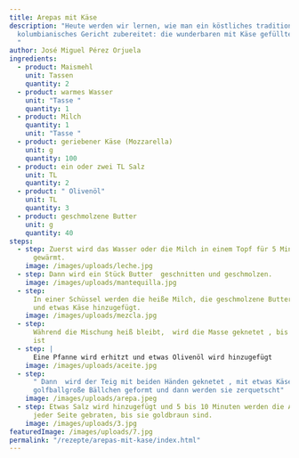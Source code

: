 ```yaml
---
title: Arepas mit Käse
description: "Heute werden wir lernen, wie man ein köstliches traditionelles
  kolumbianisches Gericht zubereitet: die wunderbaren mit Käse gefüllten Arepas
  "
author: José Miguel Pérez Orjuela
ingredients:
  - product: Maismehl
    unit: Tassen
    quantity: 2
  - product: warmes Wasser
    unit: "Tasse "
    quantity: 1
  - product: Milch
    quantity: 1
    unit: "Tasse "
  - product: geriebener Käse (Mozzarella)
    unit: g
    quantity: 100
  - product: ein oder zwei TL Salz
    unit: TL
    quantity: 2
  - product: " Olivenöl"
    unit: TL
    quantity: 3
  - product: geschmolzene Butter
    unit: g
    quantity: 40
steps:
  - step: Zuerst wird das Wasser oder die Milch in einem Topf für 5 Minuten lang
      gewärmt.
    image: /images/uploads/leche.jpg
  - step: Dann wird ein Stück Butter  geschnitten und geschmolzen.
    image: /images/uploads/mantequilla.jpg
  - step:
      In einer Schüssel werden die heiße Milch, die geschmolzene Butter, Salz
      und etwas Käse hinzugefügt.
    image: /images/uploads/mezcla.jpg
  - step:
      Während die Mischung heiß bleibt,  wird die Masse geknetet , bis sie glatt
      ist
  - step: |
      Eine Pfanne wird erhitzt und etwas Olivenöl wird hinzugefügt
    image: /images/uploads/aceite.jpg
  - step:
      " Dann  wird der Teig mit beiden Händen geknetet , mit etwas Käse werden
      golfballgroße Bällchen geformt und dann werden sie zerquetscht"
    image: /images/uploads/arepa.jpeg
  - step: Etwas Salz wird hinzugefügt und 5 bis 10 Minuten werden die Arepas auf
      jeder Seite gebraten, bis sie goldbraun sind.
    image: /images/uploads/3.jpg
featuredImage: /images/uploads/7.jpg
permalink: "/rezepte/arepas-mit-kase/index.html"
---
```

